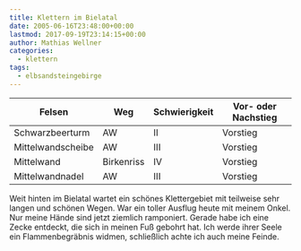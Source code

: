 ```yaml
---
title: Klettern im Bielatal
date: 2005-06-16T23:48:00+00:00
lastmod: 2017-09-19T23:14:15+00:00
author: Mathias Wellner
categories:
  - klettern
tags:
  - elbsandsteingebirge
---
```

<table class="table table-striped">
  <thead class="thead-inverse">
    <tr>
      <th>Felsen</th>
      <th>Weg</th>
      <th>Schwierigkeit</th>
      <th>Vor- oder Nachstieg</th>
    </tr>
  </thead>
  <tbody>
    <tr>
      <td>Schwarzbeerturm</td>    
      <td>AW</td>    
      <td>II</td>    
      <td>Vorstieg</td>
    </tr>  
    <tr>
      <td>Mittelwandscheibe</td>    
      <td>AW</td>   
      <td>III</td>    
      <td>Vorstieg</td>
    </tr>  
    <tr>
      <td>Mittelwand</td>   
      <td>Birkenriss</td>    
      <td>IV</td>    
      <td>Vorstieg</td>
    </tr>  
    <tr>
      <td>Mittelwandnadel</td>    
      <td>AW</td>    
      <td>III</td>    
      <td>Vorstieg</td>
    </tr>
  </tbody>
</table>

Weit hinten im Bielatal wartet ein schönes Klettergebiet mit teilweise sehr langen und schönen Wegen. War ein toller Ausflug heute mit meinem Onkel. Nur meine Hände sind jetzt ziemlich ramponiert. Gerade habe ich eine Zecke entdeckt, die sich in meinen Fuß gebohrt hat. Ich werde ihrer Seele ein Flammenbegräbnis widmen, schließlich achte ich auch meine Feinde.